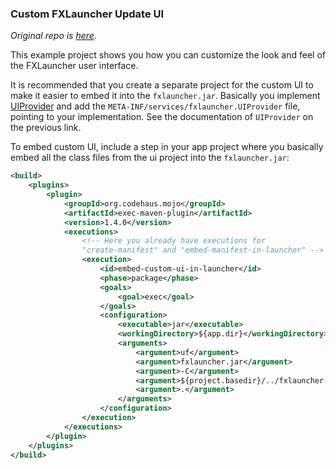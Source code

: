 ### Custom FXLauncher Update UI

*Original repo is [here](https://github.com/edvin/fxlauncher-custom-ui).*

This example project shows you how you can customize the look and feel of the
FXLauncher user interface.

It is recommended that you create a separate project for the custom UI to make it
easier to embed it into the `fxlauncher.jar`. Basically you implement [UIProvider](https://github.com/edvin/fxlauncher/blob/master/src/main/java/fxlauncher/UIProvider.java)
and add the `META-INF/services/fxlauncher.UIProvider` file, pointing to your implementation. See the
documentation of `UIProvider` on the previous link.

To embed custom UI, include a step in your app project where you basically
embed all the class files from the ui project into the `fxlauncher.jar`:

```xml
<build>
    <plugins>
        <plugin>
            <groupId>org.codehaus.mojo</groupId>
            <artifactId>exec-maven-plugin</artifactId>
            <version>1.4.0</version>
            <executions>
                <!-- Here you already have executions for 
                "create-manifest" and "embed-manifest-in-launcher" --> 
                <execution>
                    <id>embed-custom-ui-in-launcher</id>
                    <phase>package</phase>
                    <goals>
                        <goal>exec</goal>
                    </goals>
                    <configuration>
                        <executable>jar</executable>
                        <workingDirectory>${app.dir}</workingDirectory>
                        <arguments>
                            <argument>uf</argument>
                            <argument>fxlauncher.jar</argument>
                            <argument>-C</argument>
                            <argument>${project.basedir}/../fxlauncher-custom-ui/target/classes</argument>
                            <argument>.</argument>
                        </arguments>
                    </configuration>
                </execution>
            </executions>
        </plugin>
    </plugins>
</build>
```